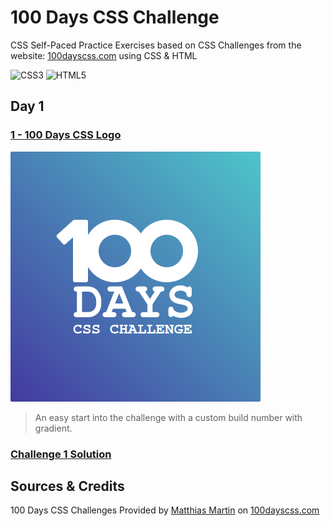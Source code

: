 # 100 Days CSS Challenge

CSS Self-Paced Practice Exercises based on CSS Challenges from the website: [100dayscss.com](https://100dayscss.com/) using CSS & HTML

![CSS3](https://img.shields.io/badge/CSS3-1572B6.svg?style=for-the-badge&logo=CSS3&logoColor=white)
![HTML5](https://img.shields.io/badge/HTML5-E34F26.svg?style=for-the-badge&logo=HTML5&logoColor=white)

## Day 1

### [1 - 100 Days CSS Logo](https://100dayscss.com/days/1/)

![Challenge 1 Image](https://github.com/itsjordanmuller/css-100-days-challenge/blob/main/001-ChallengeLogo/001.png)

> An easy start into the challenge with a custom build number with gradient.

### [Challenge 1 Solution](https://codepen.io/itsjordanmuller/pen/jOdmXzY)

## Sources & Credits

100 Days CSS Challenges Provided by [Matthias Martin](https://www.stichwort-m.de/) on [100dayscss.com](https://100dayscss.com/)